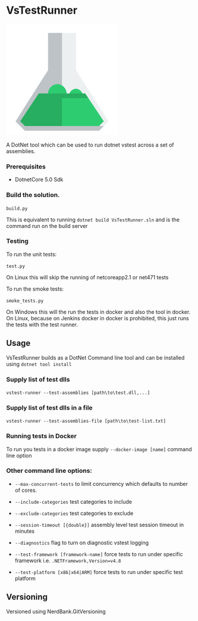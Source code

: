 # VsTestRunner

<img src="./flask.png" width="300px" />

A DotNet tool which can be used to run dotnet vstest across a set of assemblies.

### Prerequisites

* DotnetCore 5.0 Sdk

### Build the solution.

```build.py```

This is equivalent to running ```dotnet build VsTestRunner.sln``` and is the command run on the build server

### Testing

To run the unit tests:

```test.py```

On Linux this will skip the running of netcoreapp2.1 or net471 tests

To run the smoke tests:

```smoke_tests.py```

On Windows this will the run the tests in docker and also the tool in docker. 
On Linux, because on Jenkins docker in docker is prohibited, this just runs the tests with the test runner.

## Usage

VsTestRunner builds as a DotNet Command line tool and can be installed using `dotnet tool install`

### Supply list of test dlls

```vstest-runner --test-assemblies [path\to\test.dll,...]```

### Supply list of test dlls in a file

```vstest-runner --test-assemblies-file [path\to\test-list.txt]```

### Running tests in Docker

To run you tests in a docker image supply `--docker-image [name]` command line option

### Other command line options:

* `--max-concurrent-tests` to limit concurrency which defaults to number of cores.

* `--include-categories` test categories to include

* `--exclude-categories` test categories to exclude

* `--session-timeout [{double}]` assembly level test session timeout in minutes

* `--diagnostics` flag to turn on diagnostic vstest logging

* `--test-framework [framework-name]` force tests to run under specific framework i.e. `.NETFramework,Version=v4.8`

* `--test-platform [x86|x64|ARM]` force tests to run under specific test platform

## Versioning

Versioned using NerdBank.GitVersioning

